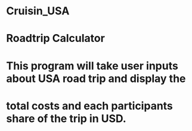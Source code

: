 # Cruisin_USA
# Roadtrip Calculator
# This program will take user inputs about USA road trip and display the
# total costs and each participants share of the trip in USD.
